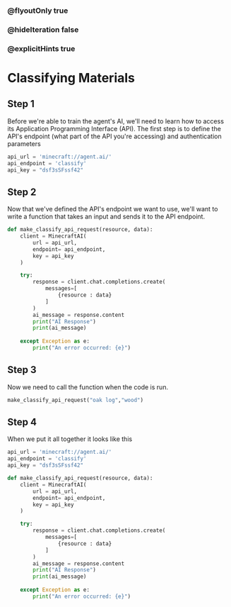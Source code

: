### @flyoutOnly true
### @hideIteration false
### @explicitHints true

# Classifying Materials

## Step 1
Before we're able to train the agent's AI, we'll need to learn how to access its Application Programming Interface (API). The first step is to define the API's endpoint (what part of the API you're accessing) and authentication parameters

```python
api_url = 'minecraft://agent.ai/'
api_endpoint = 'classify'
api_key = "dsf3sSFssf42"
```

## Step 2
Now that we've defined the API's endpoint we want to use, we'll want to write a function that takes an input and sends it to the API endpoint.

```python
def make_classify_api_request(resource, data):
    client = MinecraftAI(
        url = api_url,
        endpoint= api_endpoint,
        key = api_key
    )

    try:
        response = client.chat.completions.create(
            messages=[
                {resource : data}
            ]
        )
        ai_message = response.content
        print("AI Response")
        print(ai_message)
    
    except Exception as e:
        print("An error occurred: {e}")

```

## Step 3
Now we need to call the function when the code is run.

```python
make_classify_api_request("oak log","wood")
```

## Step 4
When we put it all together it looks like this

     
```python
api_url = 'minecraft://agent.ai/'
api_endpoint = 'classify'
api_key = "dsf3sSFssf42"

def make_classify_api_request(resource, data):
    client = MinecraftAI(
        url = api_url,
        endpoint= api_endpoint,
        key = api_key
    )

    try:
        response = client.chat.completions.create(
            messages=[
                {resource : data}
            ]
        )
        ai_message = response.content
        print("AI Response")
        print(ai_message)
    
    except Exception as e:
        print("An error occurred: {e}")

```  